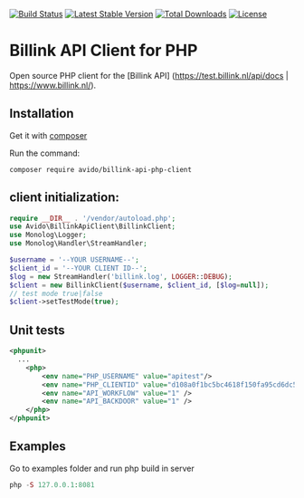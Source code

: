 [![Build Status](https://travis-ci.com/avido/billink-api-php-client.svg?branch=master)](https://travis-ci.com/avido/billink-api-php-client)
[![Latest Stable Version](https://poser.pugx.org/avido/billink-api-php-client/v/stable)](https://packagist.org/packages/avido/billink-api-php-client)
[![Total Downloads](https://poser.pugx.org/avido/billink-api-php-client/downloads)](https://packagist.org/packages/avido/billink-api-php-client)
[![License](https://poser.pugx.org/avido/billink-api-php-client/license)](https://packagist.org/packages/avido/billink-api-php-client)


# Billink API Client for PHP

Open source PHP client for the [Billink API] (https://test.billink.nl/api/docs | https://www.billink.nl/).

## Installation
Get it with [composer](https://getcomposer.org)

Run the command:
```
composer require avido/billink-api-php-client
```
## client initialization: 

```php
require __DIR__ . '/vendor/autoload.php';
use Avido\BillinkApiClient\BillinkClient;
use Monolog\Logger;
use Monolog\Handler\StreamHandler;

$username = '--YOUR USERNAME--';
$client_id = '--YOUR CLIENT ID--';
$log = new StreamHandler('billink.log', LOGGER::DEBUG);
$client = new BillinkClient($username, $client_id, [$log=null]);
// test mode true|false
$client->setTestMode(true);
```

## Unit tests
```xml
<phpunit>
  ...
    <php>
        <env name="PHP_USERNAME" value="apitest"/>
        <env name="PHP_CLIENTID" value="d108a0f1bc5bc4618f150fa95cd6dc537bd774f0"/>
        <env name="API_WORKFLOW" value="1" />
        <env name="API_BACKDOOR" value="1" />
    </php>
</phpunit>
```
## Examples
Go to examples folder and run php build in server
```php
php -S 127.0.0.1:8081
```


